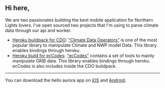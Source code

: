 ## Hi here,

We are two passionates building the best mobile application for Northern Lights lovers. I've open sourced two projects that I'm using to parse climate data through our api and worker.

- [Heroku buildpack for CDO](https://github.com/hello-aurora/cdo): ["Climate Data Operators"](https://code.mpimet.mpg.de/projects/cdo/) is one of the most popular library to manipulate Climate and NWP model Data. This library enables bindings through heroku.
- [Heroku build for ecCodes](https://github.com/hello-aurora/eccodes): ["ecCodes"](https://confluence.ecmwf.int/display/ECC/) contains a set of tools to mainly manipulate GRIB data. This library enables bindings through heroku. ecCodes is also includes inside the CDO buildpack.

---

You can download the hello aurora app on [iOS](https://apps.apple.com/us/app/hello-aurora-forecast-app/id1457810302?itsct=apps_box_link&itscg=30200) and [Android](https://play.google.com/store/apps/details?id=com.helloaurora).
